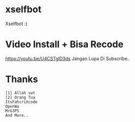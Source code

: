 # xselfbot
Xselfbot :)

# Video Install + Bisa Recode
https://youtu.be/U4CSTglD3ds Jangan Lupa Di Subscribe..

# Thanks
```
[1] Allah swt
[2] Orang Tua
ItsFahcriXcode
OpenWa
MrG3P5
And More..
```
